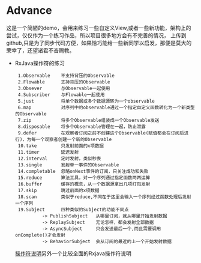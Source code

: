 # Advance
   这是一个简陋的demo，会用来练习一些自定义View,或者一些新功能，架构上的尝试，仅仅作为一个练习作品，所以项目很多地方会有不完善的情况，
   上传到github,只是为了同步代码方便，如果恰巧能给一些新同学以启发，那便是莫大的荣幸了，还望诸君不吝赐教。

       
*  RxJava操作符的练习
   ```
    1.Observable    不支持背压的Observable
    2.Flowable      支持背压的Observable
    3.Obsever       与Observable一起使用
    4.Subscriber    与Flowable一起使用   
    5.just          将单个数据或多个数据源转为一个observable
    6.map           对序列中的observable通过一个指定自定义函数转化为一个新类型的Observable
    7.zip           将多个Observable组装成一个Observable发送
    8.disposable    将多个Observable管理在一起，防止泄露
    9.defer         在观察者订阅之前不创建这个Observable(赋值都会在订阅后进行)，为每一个观察者创建一个新的Observable
    10.take         只发射前面的x项数据
    11.timer        延迟发射
    12.interval     定时发射，类似秒表
    13.single       发射单一事件的Observable
    14.completable  忽略onNext事件的订阅，只关注成功和失败
    15.reduce       算法工具，对一个序列通过指定函数两两运算
    16.buffer       缓存的概念，从一个数据源拿出几项打包发射
    17.skip         跳过前面的x项数据
    18.scan         类似于reduce,不同在于这里会输入一个序列经过函数处理后发射一个序列
    19.Subject      四种类似的Subject的功能不同点
             -> PublishSubject   从哪里订阅，就从哪里开始发射数据
             -> ReplaySubject    无论怎样，都会发射全部数据
             -> AsyncSubject     只会发送最后一个,而且需要调用 onComplete()才会发射
             -> BehaviorSubject  会从订阅的最近的上一个开始发射数据
   ```
    [操作符说明](https://www.zhihu.com/question/32209660?sort=created)另外一个比较全面的Rxjava操作符说明